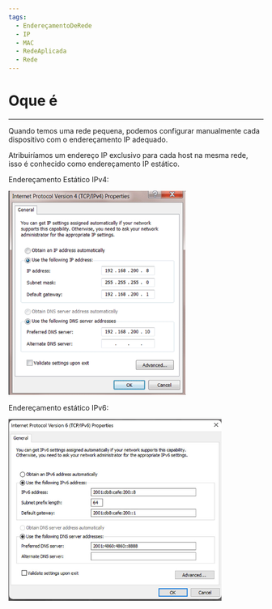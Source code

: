 ```yaml
---
tags:
  - EndereçamentoDeRede
  - IP
  - MAC
  - RedeAplicada
  - Rede
---
```

# Oque é
---
Quando temos uma rede pequena, podemos configurar manualmente cada dispositivo com o endereçamento IP adequado.

Atribuiríamos um endereço IP exclusivo para cada host na mesma rede, isso é conhecido como endereçamento IP estático.

Endereçamento Estático IPv4:

![](./img/Pasted%20image%2020240301163029.png)

Endereçamento estático IPv6:

![](./img/Pasted%20image%2020240301163101.png)